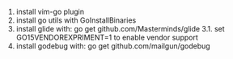 1. install vim-go plugin
2. install go utils with GoInstallBinaries
3. install glide with: go get github.com/Masterminds/glide
    3.1. set GO15VENDOREXPRIMENT=1 to enable vendor support
4. install godebug with: go get github.com/mailgun/godebug
